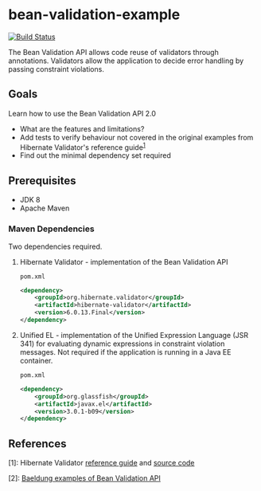 # bean-validation-example

[![Build Status](https://travis-ci.org/seahrh/bean-validation-example.svg?branch=master)](https://travis-ci.org/seahrh/bean-validation-example)

The Bean Validation API allows code reuse of validators through annotations. Validators allow the application to decide error handling by passing constraint violations.

## Goals
Learn how to use the Bean Validation API 2.0
- What are the features and limitations?
- Add tests to verify behaviour not covered in the original examples from Hibernate Validator's reference guide<sup>[1](#1)</sup>
- Find out the minimal dependency set required

## Prerequisites
- JDK 8
- Apache Maven

### Maven Dependencies
Two dependencies required.

1. Hibernate Validator - implementation of the Bean Validation API

    `pom.xml`
    ```xml
    <dependency>
        <groupId>org.hibernate.validator</groupId>
        <artifactId>hibernate-validator</artifactId>
        <version>6.0.13.Final</version>
    </dependency>
    ```
1. Unified EL - implementation of the Unified Expression Language (JSR 341) for evaluating dynamic expressions in constraint violation messages. Not required if the application is running in a Java EE container.

    `pom.xml`
    ```xml
    <dependency>
        <groupId>org.glassfish</groupId>
        <artifactId>javax.el</artifactId>
        <version>3.0.1-b09</version>
    </dependency>
    ```

## References
<a name="1">[1]:</a> Hibernate Validator [reference guide](https://docs.jboss.org/hibernate/stable/validator/reference/en-US/html_single/) and [source code](https://github.com/hibernate/hibernate-validator/tree/master/documentation/src/test/java/org/hibernate/validator/referenceguide)

<a name="2">[2]:</a> [Baeldung examples of Bean Validation API](https://github.com/eugenp/tutorials/tree/master/javaxval/src/main/java/org/baeldung/javaxval/methodvalidation)
